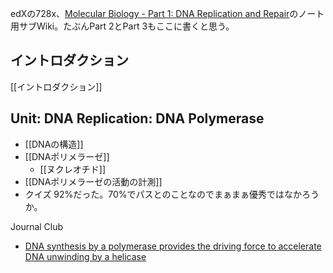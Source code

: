 edXの728x、[Molecular Biology - Part 1: DNA Replication and Repair](https://www.edx.org/course/molecular-biology-part-1-dna-replication-and-repair)のノート用サブWiki。たぶんPart 2とPart 3もここに書くと思う。

## イントロダクション

[[イントロダクション]]


## Unit: DNA Replication: DNA Polymerase

- [[DNAの構造]]
- [[DNAポリメラーゼ]]
  - [[ヌクレオチド]]
- [[DNAポリメラーゼの活動の計測]]
- クイズ 92%だった。70%でパスとのことなのでまぁまぁ優秀ではなかろうか。

 Journal Club
- [DNA synthesis by a polymerase provides the driving force to accelerate DNA unwinding by a helicase](https://www.ncbi.nlm.nih.gov/pmc/articles/PMC1563444/)
